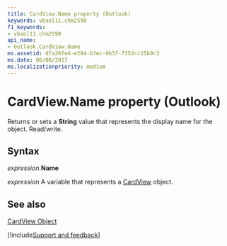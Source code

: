 ```yaml
---
title: CardView.Name property (Outlook)
keywords: vbaol11.chm2590
f1_keywords:
- vbaol11.chm2590
api_name:
- Outlook.CardView.Name
ms.assetid: dfa26fe4-e204-b3ec-9b3f-7352cc15b9c3
ms.date: 06/08/2017
ms.localizationpriority: medium
---
```



# CardView.Name property (Outlook)

Returns or sets a **String** value that represents the display name for the object. Read/write.


## Syntax

_expression_.**Name**

_expression_ A variable that represents a [CardView](Outlook.CardView.md) object.


## See also


[CardView Object](Outlook.CardView.md)

[!include[Support and feedback](~/includes/feedback-boilerplate.md)]